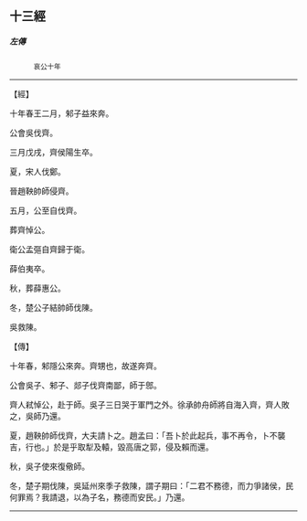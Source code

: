 

## 十三經

##### 左傳
　　　`哀公十年`

* * *

【經】

十年春王二月，邾子益來奔。

公會吳伐齊。

三月戊戌，齊侯陽生卒。

夏，宋人伐鄭。

晉趙鞅帥師侵齊。

五月，公至自伐齊。

葬齊悼公。

衛公孟彄自齊歸于衛。

薛伯夷卒。

秋，葬薛惠公。

冬，楚公子結帥師伐陳。

吳救陳。

【傳】

十年春，邾隱公來奔。齊甥也，故遂奔齊。

公會吳子、邾子、郯子伐齊南鄙，師于鄎。

齊人弒悼公，赴于師。吳子三日哭于軍門之外。徐承帥舟師將自海入齊，齊人敗之，吳師乃還。

夏，趙鞅帥師伐齊，大夫請卜之。趙孟曰：「吾卜於此起兵，事不再令，卜不襲吉，行也。」於是乎取犁及轅，毀高唐之郭，侵及賴而還。

秋，吳子使來復儆師。

冬，楚子期伐陳，吳延州來季子救陳，謂子期曰：「二君不務德，而力爭諸侯，民何罪焉？我請退，以為子名，務德而安民。」乃還。

* * *

